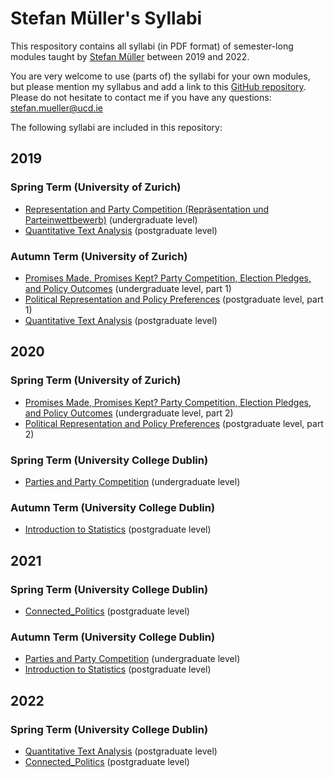 # Stefan Müller's Syllabi

This respository contains all syllabi (in PDF format) of semester-long modules taught by [Stefan Müller](https://muellerstefan.net) between 2019 and 2022.

You are very welcome to use (parts of) the syllabi for your own modules, but please mention my syllabus and add a link to this [GitHub repository](https://github.com/stefan-mueller/syllabi). Please do not hesitate to contact me if you have any questions: stefan.mueller@ucd.ie

The following syllabi are included in this repository:

## 2019

### Spring Term (University of Zurich)

- [Representation and Party Competition (Repräsentation und Parteinwettbewerb)](docs/2019-spring-rp.pdf) (undergraduate level)
- [Quantitative Text Analysis](docs/2019-spring-qta.pdf) (postgraduate level)

### Autumn Term (University of Zurich)

- [Promises Made, Promises Kept? Party Competition, Election Pledges, and Policy Outcomes](docs/2019-autumn-pceppo.pdf) (undergraduate level, part 1)
- [Political Representation and Policy Preferences](docs/2019-autumn-prpp.pdf) (postgraduate level, part 1)
- [Quantitative Text Analysis](docs/2019-autumn-qta.pdf) (postgraduate level)


## 2020

### Spring Term (University of Zurich)


- [Promises Made, Promises Kept? Party Competition, Election Pledges, and Policy Outcomes](docs/2020-spring-pceppo.pdf) (undergraduate level, part 2)
- [Political Representation and Policy Preferences](docs/2020-spring-prpp.pdf) (postgraduate level, part 2)


### Spring Term (University College Dublin)

- [Parties and Party Competition](docs/2020-spring-ppc.pdf) (undergraduate level)


### Autumn Term (University College Dublin)

- [Introduction to Statistics](docs/2020-autumn-introstats.pdf) (postgraduate level)

## 2021


### Spring Term (University College Dublin)

- [Connected\_Politics](docs/2021-spring-connected-politics.pdf) (postgraduate level)



### Autumn Term (University College Dublin)

- [Parties and Party Competition](docs/2021-autumn-ppc.pdf) (undergraduate level) 
- [Introduction to Statistics](docs/2021-autumn-introstats.pdf) (postgraduate level)


## 2022

### Spring Term (University College Dublin)

- [Quantitative Text Analysis](docs/2022-spring-qta.pdf) (postgraduate level)
- [Connected\_Politics](docs/2022-spring-connected-politics.pdf) (postgraduate level)
